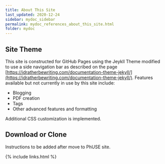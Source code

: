 ```yaml
---
title: About This Site
last_updated: 2020-12-24
sidebar: mydoc_sidebar
permalink: mydoc_references_about_this_site.html
folder: mydoc
---
```



## Site Theme
This site is constructed for GitHub Pages using the Jeykll Theme modified to use a 
side navigation bar as described on the page [https://idratherbewriting.com/documentation-theme-jekyll/](https://idratherbewriting.com/documentation-theme-jekyll/). Features available but not currently in use by this site include:

* Blogging 
* PDF creation 
* Tags
* Other advanced features and formatting
 
 Additional CSS customization is implemented.

## Download or Clone
<font class='toBeAdded'>Instructions to be added after move to PhUSE site.</font>




{% include links.html %}

